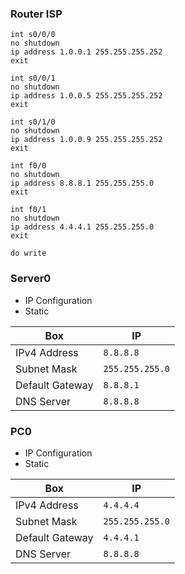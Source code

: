 ### Router ISP
```
int s0/0/0
no shutdown
ip address 1.0.0.1 255.255.255.252
exit
```
```
int s0/0/1
no shutdown
ip address 1.0.0.5 255.255.255.252
exit
```
```
int s0/1/0
no shutdown
ip address 1.0.0.9 255.255.255.252
exit
```
```
int f0/0
no shutdown
ip address 8.8.8.1 255.255.255.0
exit
```
```
int f0/1
no shutdown
ip address 4.4.4.1 255.255.255.0
exit
```
```
do write
```

### Server0
* IP Configuration
* Static

| Box  | IP |
| ------------- | ------------- |
| IPv4 Address | `8.8.8.8` |
| Subnet Mask | `255.255.255.0` |
| Default Gateway | `8.8.8.1` |
| DNS Server | `8.8.8.8` |

### PC0
* IP Configuration
* Static

| Box  | IP |
| ------------- | ------------- |
| IPv4 Address | `4.4.4.4` |
| Subnet Mask | `255.255.255.0` |
| Default Gateway | `4.4.4.1` |
| DNS Server | `8.8.8.8` |
